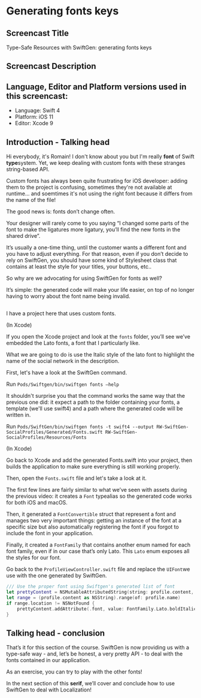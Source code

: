 # Generating fonts keys

## Screencast Title

Type-Safe Resources with SwiftGen: generating fonts keys

## Screencast Description

## Language, Editor and Platform versions used in this screencast:

* Language: Swift 4
* Platform: iOS 11
* Editor: Xcode 9

## Introduction - Talking head

Hi everybody, it's Romain! I don't know about you but I'm really **font** of Swift **type**system. Yet, we keep dealing
with custom fonts with these stranges string-based API.

Custom fonts has always been quite frustrating for iOS developer: adding them to the project is confusing, sometimes they're not available at runtime... and soemtimes it's not using the right font because it differs from the name of the file!

The good news is: fonts don’t change often.

Your designer will rarely come to you saying “I changed some parts of the font to make the ligatures more ligatury, you’ll find the new fonts in the shared drive”.

It’s usually a one-time thing, until the customer wants a different font and you have to adjust everything. For that reason, even if you don’t decide to rely on SwiftGen, you should have some kind of Stylesheet class that contains at least the style for your titles, your buttons, etc..

So why are we advocating for using SwiftGen for fonts as well?

It’s simple: the generated code will make your life easier, on top of no longer having to worry about the font name being invalid.

##

I have a project here that uses custom fonts.

(In Xcode)

If you open the Xcode project and look at the `fonts` folder, you’ll see we’ve embedded the Lato fonts, a font that I particularly like.

What we are going to do is use the Italic style of the lato font to highlight the name of the social network in the description.

First, let's have a look at the SwiftGen command.

Run `Pods/Swiftgen/bin/swiftgen fonts —help`

It shouldn't surprise you that the command works the same way that the previous one did: it expect a path to the folder containing your fonts, a template (we'll use swift4) and a path where the generated code will be written in.

 Run `Pods/SwiftGen/bin/swiftgen fonts -t swift4 --output RW-SwiftGen-SocialProfiles/Generated/Fonts.swift RW-SwiftGen-SocialProfiles/Resources/Fonts`

(In Xcode)

Go back to Xcode and add the generated Fonts.swift into your project, then builds the application to make sure everything is still working properly.

Then, open the `Fonts.swift` file and let's take a look at it.

The first few lines are fairly similar to what we’ve seen with assets during the previous video: it creates a `Font` typealias so the generated code works for both iOS and macOS.

Then, it generated a `FontConvertible` struct that represent a font and manages two very important things: getting an instance of the font at a specific size but also automatically registering the font if you forgot to include the font in your application.

Finally, it created a `FontFamily` that contains another enum named for each font family, even if in our case that’s only Lato. This `Lato` enum exposes all the styles for our font.

Go back to the `ProfileViewController.swift` file and replace the `UIFont`we use with the one generated by SwiftGen.

```swift
/// Use the proper font using Swiftgen's generated list of font
let prettyContent = NSMutableAttributedString(string: profile.content, attributes: [.font: FontFamily.Lato.regular.font(size: 14)])
let range = (profile.content as NSString).range(of: profile.name)
if range.location != NSNotFound {
    prettyContent.addAttribute(.font, value: FontFamily.Lato.boldItalic.font(size: 14), range: range)
}
```

## Talking head - conclusion

That’s it for this section of the course. SwiftGen is now providing us with a type-safe way - and, let’s be honest, a very pretty API - to deal with the fonts contained in our application.

As an exercise, you can try to play with the other fonts!

In the next section of this **serif**, we’ll cover and conclude how to use SwiftGen to deal with Localization!

